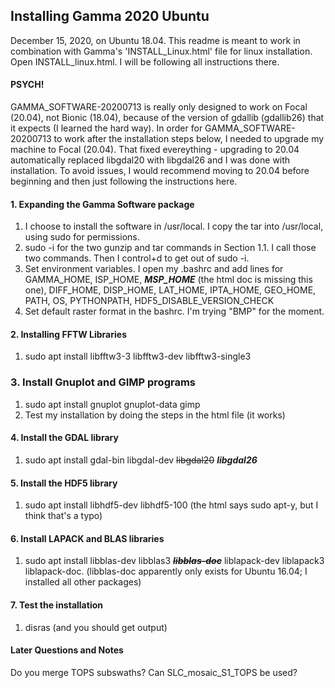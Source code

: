 ## Installing Gamma 2020 Ubuntu

December 15, 2020, on Ubuntu 18.04. This readme is meant to work in combination with Gamma's 'INSTALL_Linux.html' file for linux installation.  Open INSTALL_linux.html. I will be following all instructions there. 

#### PSYCH!
GAMMA_SOFTWARE-20200713 is really only designed to work on Focal (20.04), not Bionic (18.04), because of the version of gdallib (gdallib26) that it expects (I learned the hard way). 
In order for GAMMA_SOFTWARE-20200713 to work after the installation steps below, I needed to upgrade my machine to Focal (20.04). 
That fixed evereything - upgrading to 20.04 automatically replaced libgdal20 with libgdal26 and I was done with installation.
To avoid issues, I would recommend moving to 20.04 before beginning and then just following the instructions here.   


#### 1. Expanding the Gamma Software package
1. I choose to install the software in /usr/local. I copy the tar into /usr/local, using sudo for permissions.
2. sudo -i for the two gunzip and tar commands in Section 1.1. I call those two commands. Then I control+d to get out of sudo -i.
3. Set environment variables.  I open my .bashrc and add lines for GAMMA_HOME, ISP_HOME, ***MSP_HOME*** (the html doc is missing this one), DIFF_HOME, DISP_HOME, LAT_HOME, IPTA_HOME, GEO_HOME, PATH, OS, PYTHONPATH, HDF5_DISABLE_VERSION_CHECK
4. Set default raster format in the bashrc. I'm trying "BMP" for the moment. 

#### 2. Installing FFTW Libraries
1. sudo apt install libfftw3-3 libfftw3-dev libfftw3-single3

### 3. Install Gnuplot and GIMP programs
1. sudo apt install gnuplot gnuplot-data gimp
2. Test my installation by doing the steps in the html file (it works)

#### 4. Install the GDAL library
1. sudo apt install gdal-bin libgdal-dev ~~libgdal20~~ ***libgdal26***

#### 5. Install the HDF5 library
1. sudo apt install libhdf5-dev libhdf5-100 (the html says sudo apt-y, but I think that's a typo)

#### 6. Install LAPACK and BLAS libraries
1. sudo apt install libblas-dev libblas3 ~~***libblas-doc***~~ liblapack-dev liblapack3 liblapack-doc. (libblas-doc apparently only exists for Ubuntu 16.04;  I installed all other packages) 

#### 7. Test the installation
1. disras (and you should get output)


#### Later Questions and Notes
Do you merge TOPS subswaths? Can SLC_mosaic_S1_TOPS be used?
